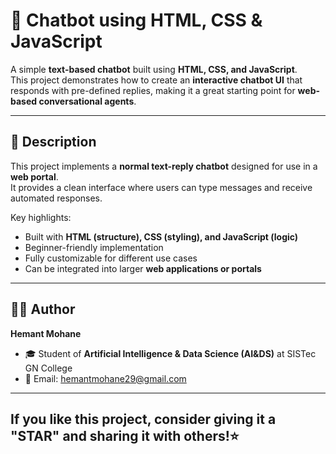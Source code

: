 # 🤖 Chatbot using HTML, CSS & JavaScript

A simple **text-based chatbot** built using **HTML, CSS, and JavaScript**.  
This project demonstrates how to create an **interactive chatbot UI** that responds with pre-defined replies, making it a great starting point for **web-based conversational agents**.

---

## 📖 Description

This project implements a **normal text-reply chatbot** designed for use in a **web portal**.  
It provides a clean interface where users can type messages and receive automated responses.

Key highlights:
- Built with **HTML (structure), CSS (styling), and JavaScript (logic)**  
- Beginner-friendly implementation  
- Fully customizable for different use cases  
- Can be integrated into larger **web applications or portals**  

---

## 👨‍💻 Author

**Hemant Mohane**  
- 🎓 Student of **Artificial Intelligence & Data Science (AI&DS)** at SISTec GN College  
- 📧 Email: [hemantmohane29@gmail.com](mailto:hemantmohane29@gmail.com)  

---

If you like this project, consider giving it a **"STAR"** and sharing it with others!⭐
---

